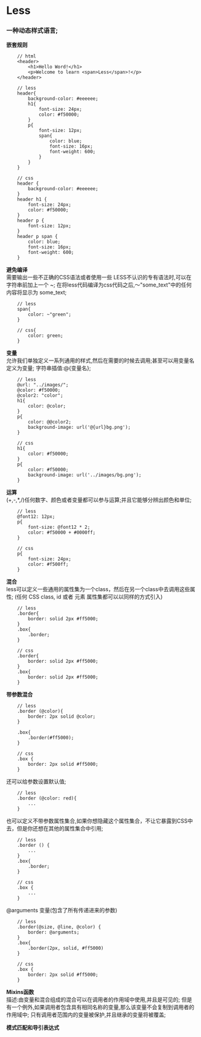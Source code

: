 # Less
### 一种动态样式语言;

**嵌套规则**
``` 
    // html
    <header>
        <h1>Hello Word!</h1>
        <p>Welcome to learn <span>Less</span>!</p>
    </header>
    
    // less
    header{
        background-color: #eeeeee;
        h1{
            font-size: 24px;
            color: #f50000;
        }
        p{
            font-size: 12px;
            span{
                color: blue;
                font-size: 16px;
                font-weight: 600;
            }
        }
    }

    // css
    header {
        background-color: #eeeeee;
    }
    header h1 {
        font-size: 24px;
        color: #f50000;
    }
    header p {
        font-size: 12px;
    }
    header p span {
        color: blue;
        font-size: 16px;
        font-weight: 600;
    }
```

**避免编译**  
需要输出一些不正确的CSS语法或者使用一些 LESS不认识的专有语法时,可以在字符串前加上一个 ~;
在将less代码编译为css代码之后,〜"some_text"中的任何内容将显示为 some_text;
```
    // less
    span{
        color: ~"green";
    }

    // css{
        color: green;
    }
```

**变量**  
允许我们单独定义一系列通用的样式,然后在需要的时候去调用;甚至可以用变量名定义为变量;
字符串插值:@{变量名};
```
    // less
    @url: "../images/";
    @color: #f50000;
    @color2: "color";
    h1{
        color: @color;
    }
    p{
        color: @@color2;
        background-image: url('@{url}bg.png');
    }

    // css
    h1{
        color: #f50000;
    }
    p{
        color: #f50000;
        background-image: url('../images/bg.png');
    }
```

**运算**  
(+,-,*,/)任何数字、颜色或者变量都可以参与运算;并且它能够分辨出颜色和单位;
```
    // less
    @font12: 12px;
    p{
        font-size: @font12 * 2;
        color: #f50000 + #0000ff;
    }

    // css
    p{
        font-size: 24px;
        color: #f500ff;
    }
```

**混合**  
less可以定义一些通用的属性集为一个class，然后在另一个class中去调用这些属性;
(任何 CSS class, id 或者 元素 属性集都可以以同样的方式引入)
```
    // less
    .border{
        border: solid 2px #ff5000;
    }
    .box{
        .border;
    }

    // css
    .border{
        border: solid 2px #ff5000;
    }
    .box{
        border: solid 2px #ff5000;
    }
```

**带参数混合**  
```
    // less
    .border (@color){
        border: 2px solid @color;
    }

    .box{
        .border(#ff5000);
    }

    // css
    .box {
        border: 2px solid #ff5000;
    }
```

还可以给参数设置默认值;
```
    // less
    .border (@color: red){
        ...
    }
```

也可以定义不带参数属性集合,如果你想隐藏这个属性集合，不让它暴露到CSS中去，但是你还想在其他的属性集合中引用;
```
    // less
    .border () {
        ...
    }
    .box{
        .border;
    }

    // css
    .box {
        ...
    }
```

@arguments 变量(包含了所有传递进来的参数)
```
    // less
    .border(@size, @line, @color) {
        border: @arguments;
    }
    .box{
        .border(2px, solid, #ff5000)
    }

    // css
    .box {
        border: 2px solid #ff5000;
    }
```
**Mixins函数**  
描述:由变量和混合组成的混合可以在调用者的作用域中使用,并且是可见的; 但是有一个例外,如果调用者包含具有相同名称的变量,那么该变量不会复制到调用者的作用域中; 只有调用者范围内的变量被保护,并且继承的变量将被覆盖;

**模式匹配和导引表达式**  
